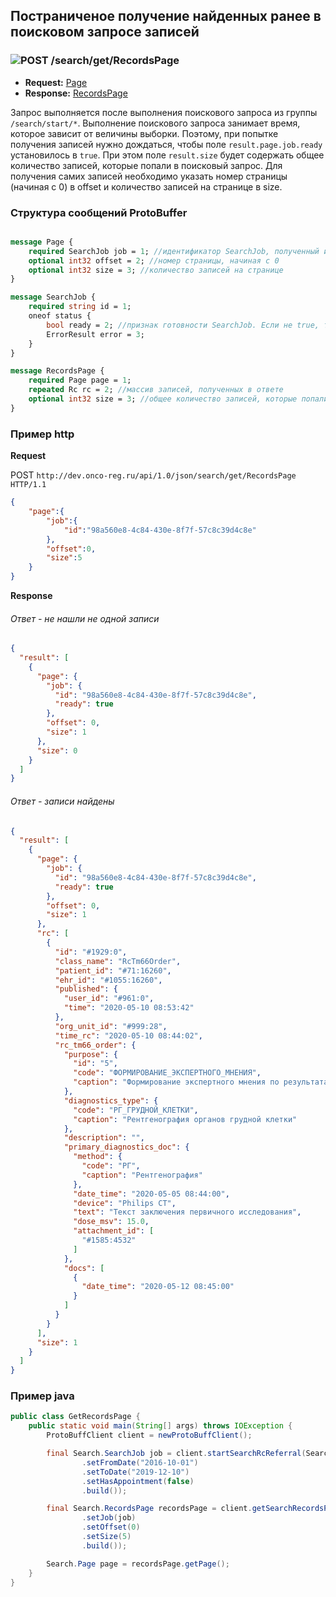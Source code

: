 ## Постраниченое получение найденных ранее в поисковом запросе записей


### ![POST](../../../../img/post.png) /search/get/RecordsPage
* **Request:** [Page](../../../../types/types.md#com.siams.med.api.Page) 
* **Response:** [RecordsPage](../../../../types/types.md#com.siams.med.api.RecordsPage)

Запрос выполняется после выполнения поискового запроса из группы `/search/start/*`.
Выполнение поискового запроса занимает время, которое зависит от величины выборки. 
Поэтому, при попытке получения записей нужно дождаться, чтобы поле `result.page.job.ready` установилось в `true`.
При этом поле `result.size` будет содержать общее количество записей, которые попали в поисковый запрос.
Для получения самих записей необходимо указать номер страницы (начиная с 0) в offset и
количество записей на странице в size.

### Структура сообщений ProtoBuffer

```proto

message Page {
    required SearchJob job = 1; //идентификатор SearchJob, полученный из запроса группы `/search/start/*`
    optional int32 offset = 2; //номер страницы, начиная с 0
    optional int32 size = 3; //количество записей на странице
}

message SearchJob {
    required string id = 1;
    oneof status {
        bool ready = 2; //признак готовности SearchJob. Если не true, то необходимо вновь повторить запрос 
        ErrorResult error = 3;
    }
}

message RecordsPage {
    required Page page = 1;
    repeated Rc rc = 2; //массив записей, полученных в ответе
    optional int32 size = 3; //общее количество записей, которые попали в поисковый запрос
}


```
### Пример http

**Request**

POST `http://dev.onco-reg.ru/api/1.0/json/search/get/RecordsPage HTTP/1.1`
```json
{
    "page":{
        "job":{
            "id":"98a560e8-4c84-430e-8f7f-57c8c39d4c8e"
        },
        "offset":0,
        "size":5
    }
}

```

**Response**

###### Ответ - не нашли не одной записи
```json
{
  "result": [
    {
      "page": {
        "job": {
          "id": "98a560e8-4c84-430e-8f7f-57c8c39d4c8e",
          "ready": true
        },
        "offset": 0,
        "size": 1
      },
      "size": 0
    }
  ]
}
```

###### Ответ - записи найдены
```json
{
  "result": [
    {
      "page": {
        "job": {
          "id": "98a560e8-4c84-430e-8f7f-57c8c39d4c8e",
          "ready": true
        },
        "offset": 0,
        "size": 1
      },
      "rc": [
        {
          "id": "#1929:0",
          "class_name": "RcTm66Order",
          "patient_id": "#71:16260",
          "ehr_id": "#1055:16260",
          "published": {
            "user_id": "#961:0",
            "time": "2020-05-10 08:53:42"
          },
          "org_unit_id": "#999:28",
          "time_rc": "2020-05-10 08:44:02",
          "rc_tm66_order": {
            "purpose": {
              "id": "5",
              "code": "ФОРМИРОВАНИЕ_ЭКСПЕРТНОГО_МНЕНИЯ",
              "caption": "Формирование экспертного мнения по результатам диагностических исследований (МСКТ, МРТ, ПЭТ-КТ и т.п.)"
            },
            "diagnostics_type": {
              "code": "РГ_ГРУДНОЙ_КЛЕТКИ",
              "caption": "Рентгенография органов грудной клетки"
            },
            "description": "",
            "primary_diagnostics_doc": {
              "method": {
                "code": "РГ",
                "caption": "Рентгенография"
              },
              "date_time": "2020-05-05 08:44:00",
              "device": "Philips CT",
              "text": "Текст заключения первичного исследования",
              "dose_msv": 15.0,
              "attachment_id": [
                "#1585:4532"
              ]
            },
            "docs": [
              {
                "date_time": "2020-05-12 08:45:00"
              }
            ]
          }
        }
      ],
      "size": 1
    }
  ]
}
```

### Пример java

```java
public class GetRecordsPage {
    public static void main(String[] args) throws IOException {
        ProtoBuffClient client = newProtoBuffClient();

        final Search.SearchJob job = client.startSearchRcReferral(Search.RcReferralQuery.newBuilder()
                .setFromDate("2016-10-01")
                .setToDate("2019-12-10")
                .setHasAppointment(false)
                .build());

        final Search.RecordsPage recordsPage = client.getSearchRecordsPage(Search.Page.newBuilder()
                .setJob(job)
                .setOffset(0)
                .setSize(5)
                .build());

        Search.Page page = recordsPage.getPage();
    }
}
```

